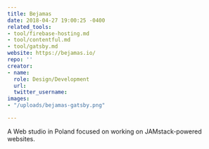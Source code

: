 ```yaml
---
title: Bejamas
date: 2018-04-27 19:00:25 -0400
related_tools:
- tool/firebase-hosting.md
- tool/contentful.md
- tool/gatsby.md
website: https://bejamas.io/
repo: ''
creator:
- name:
  role: Design/Development
  url:
  twitter_username:
images:
- "/uploads/bejamas-gatsby.png"

---
```

A Web studio in Poland focused on working on JAMstack-powered websites.
